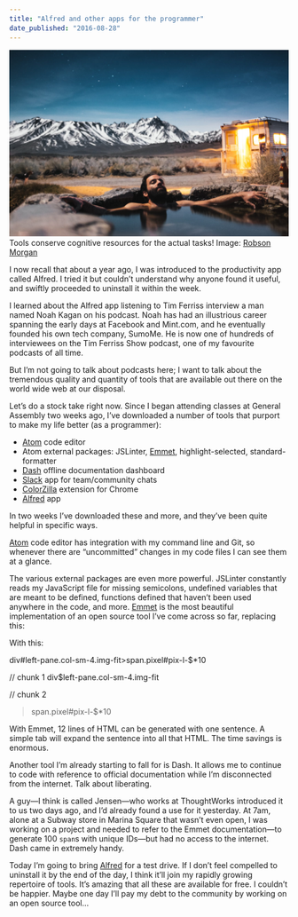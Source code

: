 ```yaml
---
title: "Alfred and other apps for the programmer"
date_published: "2016-08-28"
---
```


![relaxing in a pool by snow mountains](images/chilling-1024x683.jpeg) Tools conserve cognitive resources for the actual tasks! Image: [Robson Morgan](https://unsplash.com/@robsonhmorgan)

I now recall that about a year ago, I was introduced to the productivity app called Alfred. I tried it but couldn’t understand why anyone found it useful, and swiftly proceeded to uninstall it within the week.

I learned about the Alfred app listening to Tim Ferriss interview a man named Noah Kagan on his podcast. Noah has had an illustrious career spanning the early days at Facebook and Mint.com, and he eventually founded his own tech company, SumoMe. He is now one of hundreds of interviewees on the Tim Ferriss Show podcast, one of my favourite podcasts of all time.

But I’m not going to talk about podcasts here; I want to talk about the tremendous quality and quantity of tools that are available out there on the world wide web at our disposal.

Let’s do a stock take right now. Since I began attending classes at General Assembly two weeks ago, I’ve downloaded a number of tools that purport to make my life better (as a programmer):

- [Atom](https://atom.io/) code editor
- Atom external packages: JSLinter, [Emmet](http://emmet.io/), highlight-selected, standard-formatter
- [Dash](https://kapeli.com/dash) offline documentation dashboard
- [Slack](https://slack.com/) app for team/community chats
- [ColorZilla](https://chrome.google.com/webstore/detail/colorzilla/bhlhnicpbhignbdhedgjhgdocnmhomnp?hl=en) extension for Chrome
- [Alfred](https://www.alfredapp.com/) app

In two weeks I’ve downloaded these and more, and they’ve been quite helpful in specific ways.

[Atom](http://www.atom.io) code editor has integration with my command line and Git, so whenever there are “uncommitted” changes in my code files I can see them at a glance.

The various external packages are even more powerful. JSLinter constantly reads my JavaScript file for missing semicolons, undefined variables that are meant to be defined, functions defined that haven’t been used anywhere in the code, and more. [Emmet](http://emmet.io/) is the most beautiful implementation of an open source tool I’ve come across so far, replacing this:

<div id="left-pane" class="col-sm-4 img-fit">
 <span class="pixel" id="pix-l-1"></span>
 <span class="pixel" id="pix-l-2"></span>
 <span class="pixel" id="pix-l-3"></span>
 <span class="pixel" id="pix-l-4"></span>
 <span class="pixel" id="pix-l-5"></span>
 <span class="pixel" id="pix-l-6"></span>
 <span class="pixel" id="pix-l-7"></span>
 <span class="pixel" id="pix-l-8"></span>
 <span class="pixel" id="pix-l-9"></span>
 <span class="pixel" id="pix-l-10"></span>
</div>

With this:

div#left-pane.col-sm-4.img-fit>span.pixel#pix-l-$\*10

// chunk 1
div$left-pane.col-sm-4.img-fit 

// chunk 2
>span.pixel#pix-l-$\*10

With Emmet, 12 lines of HTML can be generated with one sentence. A simple tab will expand the sentence into all that HTML. The time savings is enormous.

Another tool I’m already starting to fall for is Dash. It allows me to continue to code with reference to official documentation while I’m disconnected from the internet. Talk about liberating.

A guy—I think is called Jensen—who works at ThoughtWorks introduced it to us two days ago, and I’d already found a use for it yesterday. At 7am, alone at a Subway store in Marina Square that wasn’t even open, I was working on a project and needed to refer to the Emmet documentation—to generate 100 `span`s with unique IDs—but had no access to the internet. Dash came in extremely handy.

Today I’m going to bring [Alfred](http://www.alfredapp.com) for a test drive. If I don’t feel compelled to uninstall it by the end of the day, I think it’ll join my rapidly growing repertoire of tools. It’s amazing that all these are available for free. I couldn’t be happier. Maybe one day I’ll pay my debt to the community by working on an open source tool…
